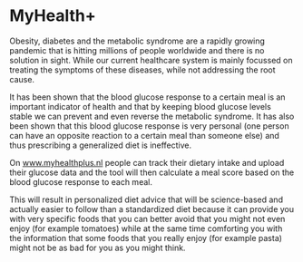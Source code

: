 # MyHealth+
Obesity, diabetes and the metabolic syndrome are a rapidly growing pandemic that is hitting millions of people worldwide and there is no solution in sight. While our current healthcare system is mainly focussed on treating the symptoms of these diseases, while not addressing the root cause.

It has been shown that the blood glucose response to a certain meal is an important indicator of health and that by keeping blood glucose levels stable we can prevent and even reverse the metabolic syndrome. It has also been shown that this blood glucose response is very personal (one person can have an opposite reaction to a certain meal than someone else) and thus prescribing a generalized diet is ineffective.

On <a href="https://www.myhealthplus.nl">www.myhealthplus.nl</a> people can track their dietary intake and upload their glucose data and the tool will then calculate a meal score based on the blood glucose response to each meal.

This will result in personalized diet advice that will be science-based and actually easier to follow than a standardized diet because it can provide you with very specific foods that you can better avoid that you might not even enjoy (for example tomatoes) while at the same time comforting you with the information that some foods that you really enjoy (for example pasta) might not be as bad for you as you might think.
